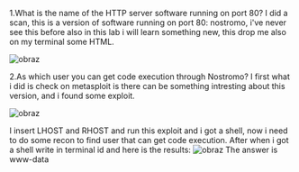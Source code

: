 1.What is the name of the HTTP server software running on port 80?
I did a scan, this is a version of software running on port 80: nostromo, i've never see this before also in this lab i will learn something new, this drop me also on my terminal some HTML.

![obraz](https://github.com/Anogota/Traverxec/assets/143951834/ee54967a-c58d-40e8-9b08-f027872b51c0)

2.As which user you can get code execution through Nostromo?
I first what i did is check on metasploit is there can be something intresting about this version, and i found some exploit.

![obraz](https://github.com/Anogota/Traverxec/assets/143951834/db3f89d3-31b7-46ba-a6c7-62fd1ff95860)

I insert LHOST and RHOST and run this exploit and i got a shell, now i need to do some recon to find user that can get code execution. After when i got a shell write in terminal id and here is the results:
![obraz](https://github.com/Anogota/Traverxec/assets/143951834/45b8473b-7796-4f16-b939-63d6ac612b07)
The answer is www-data 
